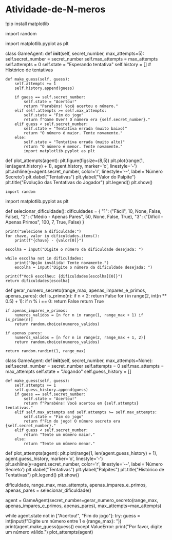 # Atividade-de-N-meros

!pip install matplotlib

import random

import matplotlib.pyplot as plt

class GameAgent:
    def __init__(self, secret_number, max_attempts=5):
        self.secret_number = secret_number
        self.max_attempts = max_attempts
        self.attempts = 0
        self.state = "Esperando tentativa"
        self.history = []  # Histórico de tentativas

    def make_guess(self, guess):
        self.attempts += 1
        self.history.append(guess)

        if guess == self.secret_number:
            self.state = "Acertou!"
            return "Parabéns! Você acertou o número."
        elif self.attempts >= self.max_attempts:
            self.state = "Fim do jogo"
            return f"Game Over! O número era {self.secret_number}."
        elif guess < self.secret_number:
            self.state = "Tentativa errada (muito baixo)"
            return "O número é maior. Tente novamente."
        else:
            self.state = "Tentativa errada (muito alto)"
            return "O número é menor. Tente novamente."
            import matplotlib.pyplot as plt

def plot_attempts(agent):
    plt.figure(figsize=(8,5))
    plt.plot(range(1, len(agent.history) + 1), agent.history, marker='o', linestyle='-')
    plt.axhline(y=agent.secret_number, color='r', linestyle='--', label='Número Secreto')
    plt.xlabel("Tentativas")
    plt.ylabel("Valor do Palpite")
    plt.title("Evolução das Tentativas do Jogador")
    plt.legend()
    plt.show()

    import random
import matplotlib.pyplot as plt

def selecionar_dificuldade():
    dificuldades = {
        "1": ("Fácil", 10, None, False, False),
        "2": ("Médio - Apenas Pares", 50, None, False, True),
        "3": ("Difícil - Apenas Primos", 100, 7, True, False)
    }

    print("Selecione a dificuldade:")
    for chave, valor in dificuldades.items():
        print(f"{chave} - {valor[0]}")

    escolha = input("Digite o número da dificuldade desejada: ")

    while escolha not in dificuldades:
        print("Opção inválida! Tente novamente.")
        escolha = input("Digite o número da dificuldade desejada: ")

    print(f"Você escolheu: {dificuldades[escolha][0]}")
    return dificuldades[escolha]

def gerar_numero_secreto(range_max, apenas_impares_e_primos, apenas_pares):
    def is_prime(n):
        if n < 2:
            return False
        for i in range(2, int(n ** 0.5) + 1):
            if n % i == 0:
                return False
        return True

    if apenas_impares_e_primos:
        numeros_validos = [n for n in range(1, range_max + 1) if is_prime(n)]
        return random.choice(numeros_validos)

    if apenas_pares:
        numeros_validos = [n for n in range(2, range_max + 1, 2)]
        return random.choice(numeros_validos)

    return random.randint(1, range_max)

class GameAgent:
    def __init__(self, secret_number, max_attempts=None):
        self.secret_number = secret_number
        self.attempts = 0
        self.max_attempts = max_attempts
        self.state = "Jogando"
        self.guess_history = []

    def make_guess(self, guess):
        self.attempts += 1
        self.guess_history.append(guess)
        if guess == self.secret_number:
            self.state = "Acertou!"
            return f"Parabéns! Você acertou em {self.attempts} tentativas."
        elif self.max_attempts and self.attempts >= self.max_attempts:
            self.state = "Fim do jogo"
            return f"Fim do jogo! O número secreto era {self.secret_number}."
        elif guess < self.secret_number:
            return "Tente um número maior."
        else:
            return "Tente um número menor."

def plot_attempts(agent):
    plt.plot(range(1, len(agent.guess_history) + 1), agent.guess_history, marker='o', linestyle='-')
    plt.axhline(y=agent.secret_number, color='r', linestyle='--', label='Número Secreto')
    plt.xlabel("Tentativas")
    plt.ylabel("Palpites")
    plt.title("Histórico de Tentativas")
    plt.legend()
    plt.show()

dificuldade, range_max, max_attempts, apenas_impares_e_primos, apenas_pares = selecionar_dificuldade()

agent = GameAgent(secret_number=gerar_numero_secreto(range_max, apenas_impares_e_primos, apenas_pares), max_attempts=max_attempts)

while agent.state not in ["Acertou!", "Fim do jogo"]:
    try:
        guess = int(input(f"Digite um número entre 1 e {range_max}: "))
        print(agent.make_guess(guess))
    except ValueError:
        print("Por favor, digite um número válido.")
plot_attempts(agent)
